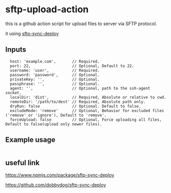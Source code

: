 # sftp-upload-action

this is a github action script for upload files to server via SFTP protocol.

it using [sftp-sync-deploy](https://www.npmjs.com/package/sftp-sync-deploy)

## Inputs

```
  host: 'example.com',       // Required.
  port: 22,                  // Optional, Default to 22.
  username: 'user',          // Required.
  password: 'password',      // Optional.
  privateKey: '',            // Optional.
  passphrase: '',            // Optional.
  agent: '',                 // Optional, path to the ssh-agent socket.
  localDir: 'dist',          // Required, Absolute or relative to cwd.
  remoteDir: '/path/to/dest' // Required, Absolute path only.
  dryRun: false              // Optional. Default to false.
  excludeMode: 'remove'      // Optional, Behavior for excluded files ('remove' or 'ignore'), Default to 'remove'.
  forceUpload: false         // Optional, Force uploading all files, Default to false(upload only newer files).
```

## Example usage

```yml

```

## useful link

<https://www.npmjs.com/package/sftp-sync-deploy>

<https://github.com/dobbydog/sftp-sync-deploy>